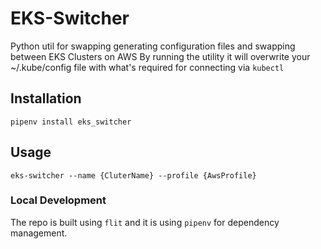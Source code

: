 # EKS-Switcher
Python util for swapping generating configuration files and swapping between EKS Clusters on AWS
By running the utility it will overwrite your ~/.kube/config file with what's required for connecting via `kubectl`

## Installation
`pipenv install eks_switcher`

## Usage
`eks-switcher --name {CluterName} --profile {AwsProfile}`

### Local Development
The repo is built using `flit` and it is using `pipenv` for dependency management.
